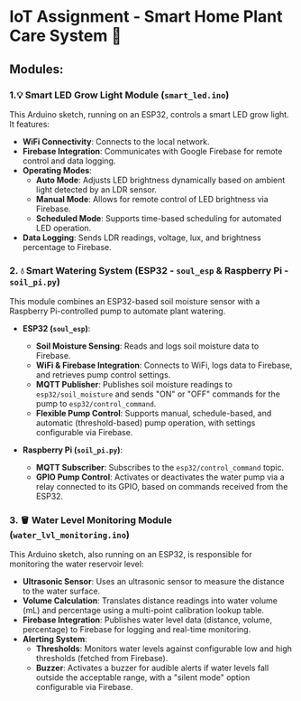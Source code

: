 # IoT Assignment - Smart Home Plant Care System 🌱

## Modules:

### 1.💡 Smart LED Grow Light Module (`smart_led.ino`)

This Arduino sketch, running on an ESP32, controls a smart LED grow light. It features:
- **WiFi Connectivity**: Connects to the local network.
- **Firebase Integration**: Communicates with Google Firebase for remote control and data logging.
- **Operating Modes**:
    - **Auto Mode**: Adjusts LED brightness dynamically based on ambient light detected by an LDR sensor.
    - **Manual Mode**: Allows for remote control of LED brightness via Firebase.
    - **Scheduled Mode**: Supports time-based scheduling for automated LED operation.
- **Data Logging**: Sends LDR readings, voltage, lux, and brightness percentage to Firebase.

### 2. 💧 Smart Watering System (ESP32 - `soul_esp` & Raspberry Pi - `soil_pi.py`)

This module combines an ESP32-based soil moisture sensor with a Raspberry Pi-controlled pump to automate plant watering.

- **ESP32 (`soul_esp`)**:
    - **Soil Moisture Sensing**: Reads and logs soil moisture data to Firebase.
    - **WiFi & Firebase Integration**: Connects to WiFi, logs data to Firebase, and retrieves pump control settings.
    - **MQTT Publisher**: Publishes soil moisture readings to `esp32/soil_moisture` and sends "ON" or "OFF" commands for the pump to `esp32/control_command`.
    - **Flexible Pump Control**: Supports manual, schedule-based, and automatic (threshold-based) pump operation, with settings configurable via Firebase.

- **Raspberry Pi (`soil_pi.py`)**:
    - **MQTT Subscriber**: Subscribes to the `esp32/control_command` topic.
    - **GPIO Pump Control**: Activates or deactivates the water pump via a relay connected to its GPIO, based on commands received from the ESP32.

### 3. 🪣 Water Level Monitoring Module (`water_lvl_monitoring.ino`)

This Arduino sketch, also running on an ESP32, is responsible for monitoring the water reservoir level:
- **Ultrasonic Sensor**: Uses an ultrasonic sensor to measure the distance to the water surface.
- **Volume Calculation**: Translates distance readings into water volume (mL) and percentage using a multi-point calibration lookup table.
- **Firebase Integration**: Publishes water level data (distance, volume, percentage) to Firebase for logging and real-time monitoring.
- **Alerting System**:
    - **Thresholds**: Monitors water levels against configurable low and high thresholds (fetched from Firebase).
    - **Buzzer**: Activates a buzzer for audible alerts if water levels fall outside the acceptable range, with a "silent mode" option configurable via Firebase.
